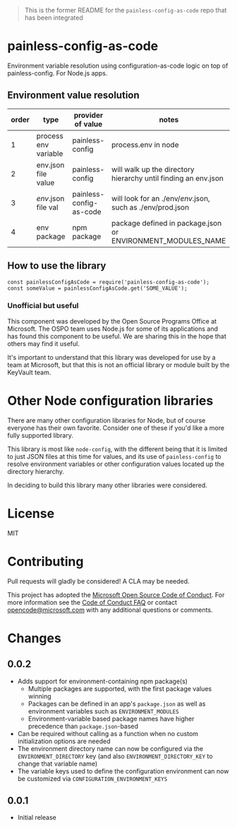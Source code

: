 > This is the former README for the `painless-config-as-code` repo that has been integrated

# painless-config-as-code

Environment variable resolution using configuration-as-code logic on top of painless-config. For Node.js apps.

## Environment value resolution

order        | type                 | provider of value       | notes
------------ | -------------------- | ----------------------- | ----------
1            | process env variable | painless-config         | process.env in node
2            | env.json file value  | painless-config         | will walk up the directory hierarchy until finding an env.json
3            | _env_.json file val  | painless-config-as-code | will look for an ./env/_env_.json, such as ./env/prod.json
4            | env package          | npm package             | package defined in package.json or ENVIRONMENT_MODULES_NAME

## How to use the library

```
const painlessConfigAsCode = require('painless-config-as-code');
const someValue = painlessConfigAsCode.get('SOME_VALUE');
```

### Unofficial but useful

This component was developed by the Open Source Programs Office at Microsoft. The OSPO team
uses Node.js for some of its applications and has found this component to be useful. We are
sharing this in the hope that others may find it useful.

It's important to understand that this library was developed for use by a team at Microsoft, but
that this is not an official library or module built by the KeyVault team.

# Other Node configuration libraries

There are many other configuration libraries for Node, but of course everyone
has their own favorite. Consider one of these if you'd like a more fully supported
library.

This library is most like `node-config`, with the different being that it is
limited to just JSON files at this time for values, and its use of `painless-config`
to resolve environment variables or other configuration values located up the
directory hierarchy.

In deciding to build this library many other libraries were considered.

# License

MIT

# Contributing

Pull requests will gladly be considered! A CLA may be needed.

This project has adopted the [Microsoft Open Source Code of
Conduct](https://opensource.microsoft.com/codeofconduct/).
For more information see the [Code of Conduct
FAQ](https://opensource.microsoft.com/codeofconduct/faq/) or
contact [opencode@microsoft.com](mailto:opencode@microsoft.com)
with any additional questions or comments.

# Changes

## 0.0.2

- Adds support for environment-containing npm package(s)
  - Multiple packages are supported, with the first package values winning
  - Packages can be defined in an app's `package.json` as well as environment variables such as `ENVIRONMENT_MODULES`
  - Environment-variable based package names have higher precedence than `package.json`-based
- Can be required without calling as a function when no custom initialization options are needed
- The environment directory name can now be configured via the `ENVIRONMENT_DIRECTORY` key (and also `ENVIRONMENT_DIRECTORY_KEY` to change that variable name)
- The variable keys used to define the configuration environment can now be customized via `CONFIGURATION_ENVIRONMENT_KEYS`

## 0.0.1

- Initial release
